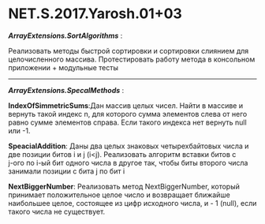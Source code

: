 # NET.S.2017.Yarosh.01+03
 ***ArrayExtensions.SortAlgorithms*** :

Реализовать методы быстрой сортировки и 
сортировки слиянием для целочисленного массива.
Протестировать работу метода в консольном приложении + модульные тесты
<hr>

***ArrayExtensions.SpecalMethods*** :

**IndexOfSimmetricSums**:Дан массив целых чисел. Найти в массиве и вернуть такой индекс n, для которого сумма элементов слева от 
него равно сумме элементов справа. Если такого индекса нет вернуть null   или -1.

**SpeacialAddition**: Даны два целых знаковых четырехбайтовых числа и две позиции битов i и j (i<j). Реализовать алгоритм вставки битов с  
j-ого по i-ый бит одного числа в другое так, чтобы биты второго числа занимали позиции с бита j по бит i 

**NextBiggerNumber**: Реализовать метод NextBiggerNumber, который принимает положительное целое число и возвращает ближайше наибольшее  целое,
состоящее из цифр исходного числа, и - 1 (null), если такого числа не существует.
